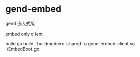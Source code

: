# gend-embed

gend 嵌入式版

embed only client

build 
go build -buildmode=c-shared -o gend-embed-client.so ./EmbedBoot.go
